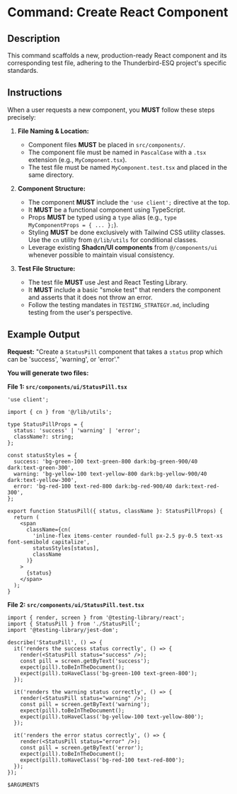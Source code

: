 # Command: Create React Component

## Description
This command scaffolds a new, production-ready React component and its corresponding test file, adhering to the Thunderbird-ESQ project's specific standards.

## Instructions

When a user requests a new component, you **MUST** follow these steps precisely:

1.  **File Naming & Location:**
    * Component files **MUST** be placed in `src/components/`.
    * The component file must be named in `PascalCase` with a `.tsx` extension (e.g., `MyComponent.tsx`).
    * The test file must be named `MyComponent.test.tsx` and placed in the same directory.

2.  **Component Structure:**
    * The component **MUST** include the `'use client';` directive at the top.
    * It **MUST** be a functional component using TypeScript.
    * Props **MUST** be typed using a `type` alias (e.g., `type MyComponentProps = { ... };`).
    * Styling **MUST** be done exclusively with Tailwind CSS utility classes. Use the `cn` utility from `@/lib/utils` for conditional classes.
    * Leverage existing **Shadcn/UI components** from `@/components/ui` whenever possible to maintain visual consistency.

3.  **Test File Structure:**
    * The test file **MUST** use Jest and React Testing Library.
    * It **MUST** include a basic "smoke test" that renders the component and asserts that it does not throw an error.
    * Follow the testing mandates in `TESTING_STRATEGY.md`, including testing from the user's perspective.

## Example Output

**Request:** "Create a `StatusPill` component that takes a `status` prop which can be 'success', 'warning', or 'error'."

**You will generate two files:**

**File 1: `src/components/ui/StatusPill.tsx`**
```tsx
'use client';

import { cn } from '@/lib/utils';

type StatusPillProps = {
  status: 'success' | 'warning' | 'error';
  className?: string;
};

const statusStyles = {
  success: 'bg-green-100 text-green-800 dark:bg-green-900/40 dark:text-green-300',
  warning: 'bg-yellow-100 text-yellow-800 dark:bg-yellow-900/40 dark:text-yellow-300',
  error: 'bg-red-100 text-red-800 dark:bg-red-900/40 dark:text-red-300',
};

export function StatusPill({ status, className }: StatusPillProps) {
  return (
    <span
      className={cn(
        'inline-flex items-center rounded-full px-2.5 py-0.5 text-xs font-semibold capitalize',
        statusStyles[status],
        className
      )}
    >
      {status}
    </span>
  );
}
```

**File 2: `src/components/ui/StatusPill.test.tsx`**
```tsx
import { render, screen } from '@testing-library/react';
import { StatusPill } from './StatusPill';
import '@testing-library/jest-dom';

describe('StatusPill', () => {
  it('renders the success status correctly', () => {
    render(<StatusPill status="success" />);
    const pill = screen.getByText('success');
    expect(pill).toBeInTheDocument();
    expect(pill).toHaveClass('bg-green-100 text-green-800');
  });

  it('renders the warning status correctly', () => {
    render(<StatusPill status="warning" />);
    const pill = screen.getByText('warning');
    expect(pill).toBeInTheDocument();
    expect(pill).toHaveClass('bg-yellow-100 text-yellow-800');
  });

  it('renders the error status correctly', () => {
    render(<StatusPill status="error" />);
    const pill = screen.getByText('error');
    expect(pill).toBeInTheDocument();
    expect(pill).toHaveClass('bg-red-100 text-red-800');
  });
});

$ARGUMENTS

